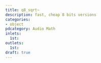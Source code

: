 ```yaml
---
title: q8_sqrt~
description: fast, cheap 8 bits versions
categories:
- object
pdcategory: Audio Math
inlets:
  1st:
outlets:
  1st:
draft: true
---
```


